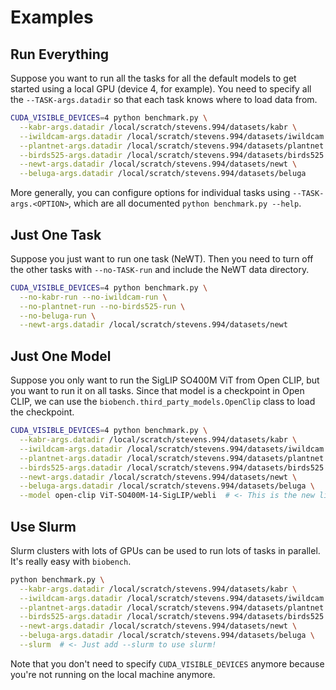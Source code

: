 # Examples

## Run Everything

Suppose you want to run all the tasks for all the default models to get started using a local GPU (device 4, for example).
You need to specify all the `--TASK-args.datadir` so that each task knows where to load data from.

```sh
CUDA_VISIBLE_DEVICES=4 python benchmark.py \
  --kabr-args.datadir /local/scratch/stevens.994/datasets/kabr \
  --iwildcam-args.datadir /local/scratch/stevens.994/datasets/iwildcam \
  --plantnet-args.datadir /local/scratch/stevens.994/datasets/plantnet \
  --birds525-args.datadir /local/scratch/stevens.994/datasets/birds525 \
  --newt-args.datadir /local/scratch/stevens.994/datasets/newt \
  --beluga-args.datadir /local/scratch/stevens.994/datasets/beluga
```

More generally, you can configure options for individual tasks using `--TASK-args.<OPTION>`, which are all documented `python benchmark.py --help`.

## Just One Task

Suppose you just want to run one task (NeWT).
Then you need to turn off the other tasks with `--no-TASK-run` and include the NeWT data directory.

```sh
CUDA_VISIBLE_DEVICES=4 python benchmark.py \
  --no-kabr-run --no-iwildcam-run \
  --no-plantnet-run --no-birds525-run \
  --no-beluga-run \
  --newt-args.datadir /local/scratch/stevens.994/datasets/newt
```

## Just One Model

Suppose you only want to run the SigLIP SO400M ViT from Open CLIP, but you want to run it on all tasks.
Since that model is a checkpoint in Open CLIP, we can use the `biobench.third_party_models.OpenClip` class to load the checkpoint.

```sh
CUDA_VISIBLE_DEVICES=4 python benchmark.py \
  --kabr-args.datadir /local/scratch/stevens.994/datasets/kabr \
  --iwildcam-args.datadir /local/scratch/stevens.994/datasets/iwildcam \
  --plantnet-args.datadir /local/scratch/stevens.994/datasets/plantnet \
  --birds525-args.datadir /local/scratch/stevens.994/datasets/birds525 \
  --newt-args.datadir /local/scratch/stevens.994/datasets/newt \
  --beluga-args.datadir /local/scratch/stevens.994/datasets/beluga \
  --model open-clip ViT-SO400M-14-SigLIP/webli  # <- This is the new line!
```

## Use Slurm

Slurm clusters with lots of GPUs can be used to run lots of tasks in parallel.
It's really easy with `biobench`.

```sh
python benchmark.py \
  --kabr-args.datadir /local/scratch/stevens.994/datasets/kabr \
  --iwildcam-args.datadir /local/scratch/stevens.994/datasets/iwildcam \
  --plantnet-args.datadir /local/scratch/stevens.994/datasets/plantnet \
  --birds525-args.datadir /local/scratch/stevens.994/datasets/birds525 \
  --newt-args.datadir /local/scratch/stevens.994/datasets/newt \
  --beluga-args.datadir /local/scratch/stevens.994/datasets/beluga \
  --slurm  # <- Just add --slurm to use slurm!
```

Note that you don't need to specify `CUDA_VISIBLE_DEVICES` anymore because you're not running on the local machine anymore.
